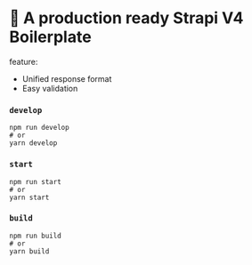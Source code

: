 # 🚀 A production ready Strapi V4 Boilerplate

feature:
- Unified response format
- Easy validation


### `develop`

```
npm run develop
# or
yarn develop
```

### `start`

```
npm run start
# or
yarn start
```

### `build`

```
npm run build
# or
yarn build
```

